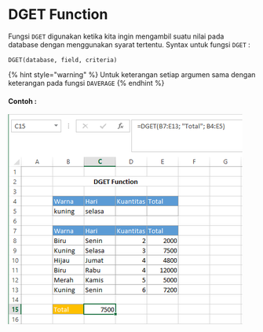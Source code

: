 # DGET Function

Fungsi `DGET` digunakan ketika kita ingin mengambil suatu nilai pada database dengan menggunakan syarat tertentu. Syntax untuk fungsi `DGET` :

```text
DGET(database, field, criteria)
```

{% hint style="warning" %}
Untuk keterangan setiap argumen sama dengan keterangan pada fungsi `DAVERAGE`
{% endhint %}

#### Contoh :

![](../.gitbook/assets/dget%20%281%29.PNG)

